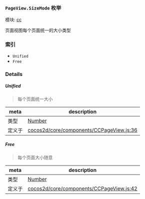 ### `PageView.SizeMode` 枚举



模块: [cc](../modules/cc.md)


页面视图每个页面统一的大小类型


### 索引
  - `Unified`
  - `Free`

### Details


##### Unified

> 每个页面统一大小

| meta | description |
|------|-------------|
| 类型 | <a href="https://developer.mozilla.org/en/JavaScript/Reference/Global_Objects/Number" class="crosslink external" target="_blank">Number</a> |
| 定义于 | [cocos2d/core/components/CCPageView.js:36](https://github.com/cocos-creator/engine/blob/dcd3357d61e518886ccbf8b2026bed4edc6c615d/cocos2d/core/components/CCPageView.js#L36) |



##### Free

> 每个页面大小随意

| meta | description |
|------|-------------|
| 类型 | <a href="https://developer.mozilla.org/en/JavaScript/Reference/Global_Objects/Number" class="crosslink external" target="_blank">Number</a> |
| 定义于 | [cocos2d/core/components/CCPageView.js:42](https://github.com/cocos-creator/engine/blob/dcd3357d61e518886ccbf8b2026bed4edc6c615d/cocos2d/core/components/CCPageView.js#L42) |


